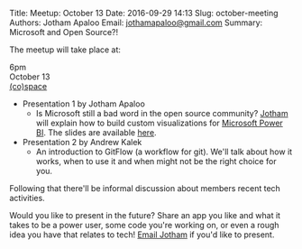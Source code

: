 Title: Meetup: October 13
Date: 2016-09-29 14:13
Slug: october-meeting
Authors: Jotham Apaloo
Email: jothamapaloo@gmail.com
Summary: Microsoft and Open Source?!

The meetup will take place at:

6pm  
October 13  
[(co)space](http://cospacenorth.com/)  


- Presentation 1 by Jotham Apaloo
    - Is Microsoft still a bad word in the open source community? [Jotham](http://jotham-city.com/) will explain how
    to build custom visualizations for [Microsoft Power BI](https://powerbi.microsoft.com/en-us/).
    The slides are available [here](http://jotham-city.com/powerbi).
- Presentation 2 by Andrew Kalek
    - An introduction to GitFlow (a workflow for git). We'll talk about how it works, when to use it and when might not be the right choice for you.

Following that there'll be informal discussion about members recent tech activities.

Would you like to present in the future? Share an app you like and what it takes to be a power user, some code you're working on, or even a rough idea you have that relates to tech!
[Email Jotham](mailto:jothamapaloo@gmail.com) if you'd like to present.

